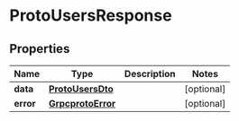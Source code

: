 

# ProtoUsersResponse


## Properties

| Name | Type | Description | Notes |
|------------ | ------------- | ------------- | -------------|
|**data** | [**ProtoUsersDto**](ProtoUsersDto.md) |  |  [optional] |
|**error** | [**GrpcprotoError**](GrpcprotoError.md) |  |  [optional] |



